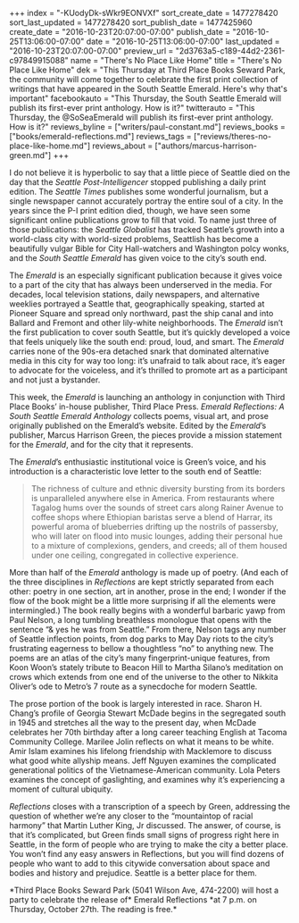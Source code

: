 +++
index = "-KUodyDk-sWkr9EONVXf"
sort_create_date = 1477278420
sort_last_updated = 1477278420
sort_publish_date = 1477425960
create_date = "2016-10-23T20:07:00-07:00"
publish_date = "2016-10-25T13:06:00-07:00"
date = "2016-10-25T13:06:00-07:00"
last_updated = "2016-10-23T20:07:00-07:00"
preview_url = "2d3763a5-c189-44d2-2361-c97849915088"
name = "There's No Place Like Home"
title = "There's No Place Like Home"
dek = "This Thursday at Third Place Books Seward Park, the community will come together to celebrate the first print collection of writings that have appeared in the South Seattle Emerald. Here's why that's important"
facebookauto = "This Thursday, the South Seattle Emerald will publish its first-ever print anthology. How is it?"
twitterauto = "This Thursday, the @SoSeaEmerald will publish its first-ever print anthology. How is it?"
reviews_byline = ["writers/paul-constant.md"]
reviews_books = ["books/emerald-reflections.md"]
reviews_tags = ["reviews/theres-no-place-like-home.md"]
reviews_about = ["authors/marcus-harrison-green.md"]
+++

I do not believe it is hyperbolic to say that a little piece of Seattle died on the day that the *Seattle Post-Intelligencer* stopped publishing a daily print edition. The *Seattle Times* publishes some wonderful journalism, but a single newspaper cannot accurately portray the entire soul of a city. In the years since the P-I print edition died, though, we have seen some significant online publications grow to fill that void. To name just three of those publications: the *Seattle Globalist* has tracked Seattle’s growth into a world-class city with world-sized problems, Seattlish has become a beautifully vulgar Bible for City Hall-watchers and Washington polcy wonks, and the *South Seattle Emerald* has given voice to the city’s south end.

The *Emerald* is an especially significant publication because it gives voice to a part of the city that has always been underserved in the media. For decades, local television stations, daily newspapers, and alternative weeklies portrayed a Seattle that, geographically speaking, started at Pioneer Square and spread only northward, past the ship canal and into Ballard and Fremont and other lily-white neighborhoods. The *Emerald* isn’t the first publication to cover south Seattle, but it’s quickly developed a voice that feels uniquely like the south end: proud, loud, and smart. The *Emerald* carries none of the 90s-era detached snark that dominated alternative media in this city for way too long: it’s unafraid to talk about race, it’s eager to advocate for the voiceless, and it’s thrilled to promote art as a participant and not just a bystander.

This week, the *Emerald* is launching an anthology in conjunction with Third Place Books’ in-house publisher, Third Place Press. *Emerald Reflections: A South Seattle Emerald Anthology* collects poems, visual art, and prose originally published on the Emerald’s website. Edited by the *Emerald*’s publisher, Marcus Harrison Green, the pieces provide a mission statement for the *Emerald*, and for the city that it represents.

The *Emerald*’s enthusiastic institutional voice is Green’s voice, and his introduction is a characteristic love letter to the south end of Seattle:

<blockquote>The richness of culture and ethnic diversity bursting from its borders is unparalleled anywhere else in America. From restaurants where Tagalog hums over the sounds of street cars along Rainer Avenue to coffee shops where Ethiopian baristas serve a blend of Harrar, its powerful aroma of blueberries drifting up the nostrils of passersby, who will later on flood into music lounges, adding their personal hue to a mixture of complexions, genders, and creeds; all of them housed under one ceiling, congregated in collective experience.</blockquote>

More than half of the *Emerald* anthology is made up of poetry. (And each of the three disciplines in *Reflections* are kept strictly separated from each other: poetry in one section, art in another, prose in the end; I wonder if the flow of the book might be a little more surprising if all the elements were intermingled.) The book really begins with a wonderful barbaric yawp from Paul Nelson, a long tumbling breathless monologue that opens with the sentence “& yes he was from Seattle.” From there, Nelson tags any number of Seattle inflection points, from dog parks to May Day riots to the city’s frustrating eagerness to bellow a thoughtless “no” to anything new. The poems are an atlas of the city’s many fingerprint-unique features, from Koon Woon’s stately tribute to Beacon Hill to Martha Silano’s meditation on crows which extends from one end of the universe to the other to Nikkita Oliver’s ode to Metro’s 7 route as a synecdoche for modern Seattle.

The prose portion of the book is largely interested in race. Sharon H. Chang’s profile of Georgia Stewart McDade begins in the segregated south in 1945 and stretches all the way to the present day, when McDade celebrates her 70th birthday after a long career teaching English at Tacoma Community College. Marilee Jolin reflects on what it means to be white. Amir Islam examines his lifelong friendship with Macklemore to discuss what good white allyship means. Jeff Nguyen examines the complicated generational politics of the Vietnamese-American community. Lola Peters examines the concept of gaslighting, and examines why it’s experiencing a moment of cultural ubiquity.

*Reflections* closes with a transcription of a speech by Green, addressing the question of whether we’re any closer to the “mountaintop of racial harmony” that Martin Luther King, Jr discussed. The answer, of course, is that it’s complicated, but Green finds small signs of progress right here in Seattle, in the form of people who are trying to make the city a better place. You won’t find any easy answers in Reflections, but you will find dozens of people who want to add to this citywide conversation about space and bodies and history and prejudice. Seattle is a better place for them.

<p class="footer">*Third Place Books Seward Park (5041 Wilson Ave, 474-2200) will host a party to celebrate the release of* Emerald Reflections *at 7 p.m. on Thursday, October 27th. The reading is free.*</p>

